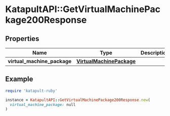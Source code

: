 # KatapultAPI::GetVirtualMachinePackage200Response

## Properties

| Name | Type | Description | Notes |
| ---- | ---- | ----------- | ----- |
| **virtual_machine_package** | [**VirtualMachinePackage**](VirtualMachinePackage.md) |  |  |

## Example

```ruby
require 'katapult-ruby'

instance = KatapultAPI::GetVirtualMachinePackage200Response.new(
  virtual_machine_package: null
)
```


